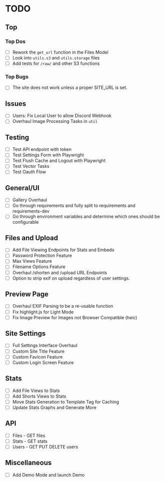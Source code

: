 # TODO

## Top

### Top Dos

- [ ] Rework the `get_url` function in the Files Model
- [ ] Look into `utils.s3` and `utils.storage` files
- [ ] Add tests for `/raw/` and other S3 functions

### Top Bugs

- [ ] The site does not work unless a proper SITE_URL is set.

## Issues
- [ ] Users: Fix Local User to allow Discord Webhook
- [ ] Overhaul Image Processing Tasks in `util`

## Testing

- [ ] Test API endpoint with token
- [ ] Test Settings Form with Playwright
- [ ] Test Flush Cache and Logout with Playwright
- [ ] Test Vector Tasks
- [ ] Test Oauth Flow

## General/UI
- [ ] Gallery Overhaul
- [ ] Go through requirements and fully split to requirements and requirements-dev
- [ ] Go through environment variables and determine which ones should be configurable

## Files and Upload
- [ ] Add File Viewing Endpoints for Stats and Embeds
- [ ] Password Protection Feature
- [ ] Max Views Feature
- [ ] Filename Options Feature
- [ ] Overhaul /shorten and /upload URL Endpoints
- [ ] Option to strip exif on upload regardless of user settings.

## Preview Page
- [ ] Overhaul EXIF Parsing to be a re-usable function
- [ ] Fix highlight.js for Light Mode
- [ ] Fix Image Preview for Images not Browser Compatible (heic)

## Site Settings
- [ ] Full Settings Interface Overhaul
- [ ] Custom Site Title Feature
- [ ] Custom Favicon Feature
- [ ] Custom Login Screen Feature

## Stats
- [ ] Add File Views to Stats
- [ ] Add Shorts Views to Stats
- [ ] Move Stats Generation to Template Tag for Caching
- [ ] Update Stats Graphs and Generate More

## API
- [ ] Files - GET files
- [ ] Stats - GET stats
- [ ] Users - GET PUT DELETE users

## Miscellaneous
- [ ] Add Demo Mode and launch Demo
